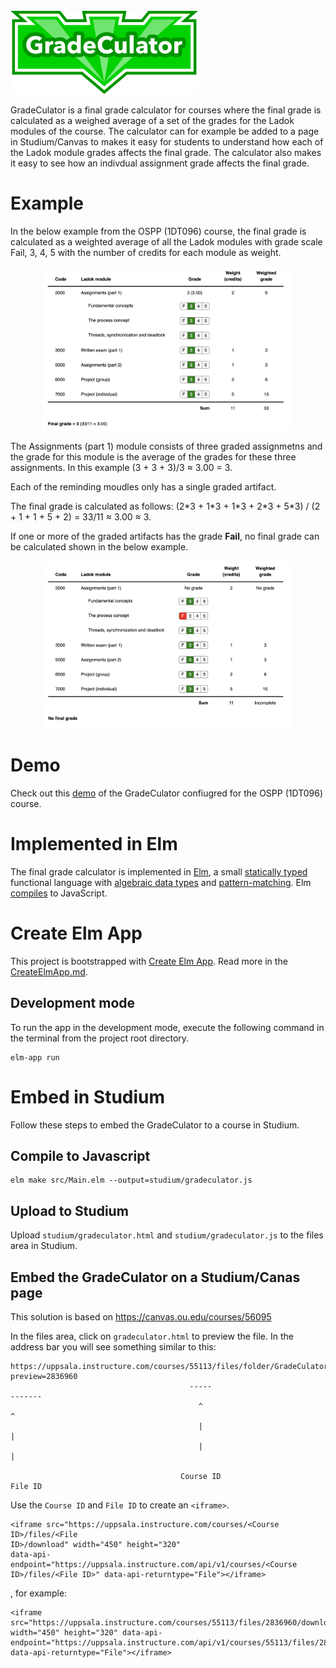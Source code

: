 <br/>

<img src="images/logo.png"/>

GradeCulator is a final grade calculator for courses where the final grade
is calculated as a weighed average of a set of the grades for the Ladok modules
of the course. The calculator can for example be added to a page in
Studium/Canvas to makes it easy for students to understand how each of the Ladok
module grades affects the final grade. The calculator also makes it easy to see
how an indivdual assignment grade affects the final grade. 

# Example

In the below example from the OSPP (1DT096) course, the final grade is
calculated as a weighted average of all the Ladok modules with grade scale Fail,
3, 4, 5 with the number of credits for each module as weight. 

<p align="center">
<img src="images/ospp-example.png" width="400px"/>
</p>

The Assignments (part 1) module consists of three graded assignmetns and the grade
for this module is the average of the grades for these three assignments. In
this example (3 + 3 + 3)/3 ≈ 3.00 = 3.

Each of the reminding moudles only has a single graded artifact. 

The final grade is calculated as follows: 
(2\*3 + 1\*3 + 1\*3 + 2\*3 + 5\*3) / (2 + 1 + 1 + 5 + 2) =
33/11 ≈ 3.00 ≈ 3.

If one or more of the graded artifacts has the grade **Fail**, no final grade can be
calculated shown in the below example. 

<p align="center"r>
<img src="images/ospp-no-grade-example.png" width="400">
</p>

# Demo

Check out this [demo](demo/gradeculator.html) of the GradeCulator confiugred for
the OSPP (1DT096) course.  

# Implemented in Elm

The final grade calculator is implemented in [Elm][elm], a
small [statically typed][types] functional language with [algebraic data
types][custom-data-types] and [pattern-matching][pattern-matching].
Elm [compiles][elm-make] to JavaScript.

[elm]: https://elm-lang.org/
[types]: https://guide.elm-lang.org/types/
[custom-data-types]: https://guide.elm-lang.org/types/custom_types.html
[pattern-matching]: https://guide.elm-lang.org/types/pattern_matching.html
[elm-make]: https://guide.elm-lang.org/install/elm.html#elm-make

# Create Elm App

This project is bootstrapped with [Create Elm
App](https://github.com/halfzebra/create-elm-app). Read more in the [CreateElmApp.md](CreateElmApp.md).

## Development mode

To run the app in the development mode, execute the following command in the
terminal from the project root directory. 

```
elm-app run
```

# Embed in Studium

Follow these steps to embed the GradeCulator to a course in Studium. 

## Compile to Javascript

```
elm make src/Main.elm --output=studium/gradeculator.js
```

## Upload to Studium

Upload `studium/gradeculator.html` and `studium/gradeculator.js` to the files area in Studium.

## Embed the GradeCulator on a Studium/Canas page

This solution is based on https://canvas.ou.edu/courses/56095


In the files area, click on `gradeculator.html` to preview the file. In the
address bar you will see something similar to this:

``` shell
https://uppsala.instructure.com/courses/55113/files/folder/GradeCulator?preview=2836960
                                        -----                                   -------
                                          ^                                        ^
                                          |                                        |               
                                          |                                        |
                                         
                                      Course ID                                 File ID
```

Use the `Course ID` and `File ID` to create an `<iframe>`.
```
<iframe src="https://uppsala.instructure.com/courses/<Course ID>/files/<File
ID>/download" width="450" height="320"
data-api-endpoint="https://uppsala.instructure.com/api/v1/courses/<Course
ID>/files/<File ID>" data-api-returntype="File"></iframe>
```

, for example:

``` shell
<iframe src="https://uppsala.instructure.com/courses/55113/files/2836960/download" width="450" height="320" data-api-endpoint="https://uppsala.instructure.com/api/v1/courses/55113/files/2836960" data-api-returntype="File"></iframe>
```
